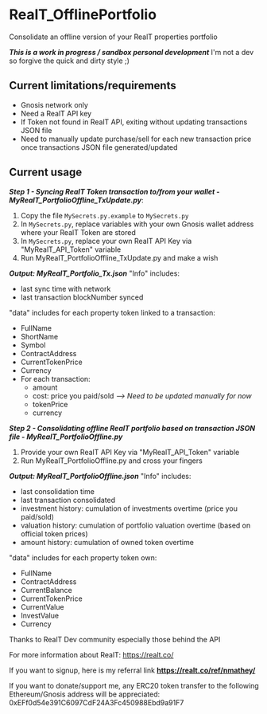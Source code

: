 
# RealT_OfflinePortfolio
Consolidate an offline version of your RealT properties portfolio

***This is a work in progress / sandbox personal development***
I'm not a dev so forgive the quick and dirty style ;)

## **Current limitations/requirements**

 * Gnosis network only
 * Need a RealT API key
 * If Token not found in RealT API, exiting without updating transactions JSON file
 * Need to manually update purchase/sell for each new transaction price once transactions JSON file generated/updated

## **Current usage**

***Step 1 - Syncing RealT Token transaction to/from your wallet - MyRealT_PortfolioOffline_TxUpdate.py***:
 1) Copy the file `MySecrets.py.example` to `MySecrets.py`
 2) In `MySecrets.py`, replace variables with your own Gnosis wallet address where your RealT Token are stored
 3) In `MySecrets.py`, replace your own RealT API Key via "MyRealT_API_Token" variable
 4) Run MyRealT_PortfolioOffline_TxUpdate.py and make a wish

***Output: MyRealT_Portfolio_Tx.json***
	 "Info" includes: 
 * last sync time with network
 * last transaction blockNumber synced

"data" includes for each property token linked to a transaction:
 - FullName
 - ShortName
 - Symbol
 - ContractAddress
 - CurrentTokenPrice
 - Currency
 - For each transaction: 
	 - amount
	 - cost: price you paid/sold *--> Need to be updated manually for now*
	 - tokenPrice
	 - currency
 

***Step 2 - Consolidating offline RealT portfolio based on transaction JSON file - MyRealT_PortfolioOffline.py***
1) Provide your own RealT API Key via "MyRealT_API_Token" variable
2) Run MyRealT_PortfolioOffline.py and cross your fingers

***Output: MyRealT_PortfolioOffline.json***
	 "Info" includes: 
 * last consolidation time
 * last transaction consolidated
 * investment history: cumulation of investments overtime (price you paid/sold)
 * valuation history: cumulation of portfolio valuation overtime (based on official token prices)
 * amount history: cumulation of owned token overtime

"data" includes for each property token own:
 - FullName
 - ContractAddress
 - CurrentBalance
 - CurrentTokenPrice
 - CurrentValue
 - InvestValue
 - Currency

Thanks to RealT Dev community especially those behind the API

For more information about RealT: https://realt.co/

If you want to signup, here is my referral link **https://realt.co/ref/nmathey/**

If you want to donate/support me, any ERC20 token transfer to the following Ethereum/Gnosis address will be appreciated: 0xEFf0d54e391C6097CdF24A3Fc450988Ebd9a91F7
